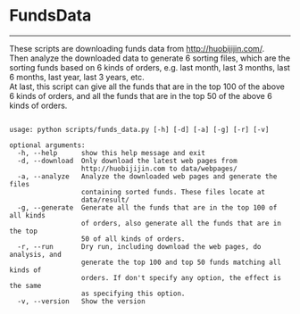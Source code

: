 # FundsData
----------------------------------------------------------

These scripts are downloading funds data from <http://huobijijin.com/>.  
Then analyze the downloaded data to generate 6 sorting files, which are the sorting funds based on 6 kinds of orders, e.g. last month, last 3 months, last 6 months, last year, last 3 years, etc.  
At last, this script can give all the funds that are in the top 100 of the above 6 kinds of orders, and all the funds that are in the top 50 of the above 6 kinds of orders.

<pre><code>
usage: python scripts/funds_data.py [-h] [-d] [-a] [-g] [-r] [-v]

optional arguments:
  -h, --help      show this help message and exit
  -d, --download  Only download the latest web pages from
                  http://huobijijin.com to data/webpages/<date>
  -a, --analyze   Analyze the downloaded web pages and generate the files
                  containing sorted funds. These files locate at
                  data/result/<sorting_<date>
  -g, --generate  Generate all the funds that are in the top 100 of all kinds
                  of orders, also generate all the funds that are in the top
                  50 of all kinds of orders.
  -r, --run       Dry run, including download the web pages, do analysis, and
                  generate the top 100 and top 50 funds matching all kinds of
                  orders. If don't specify any option, the effect is the same
                  as specifying this option.
  -v, --version   Show the version


</code></pre>
